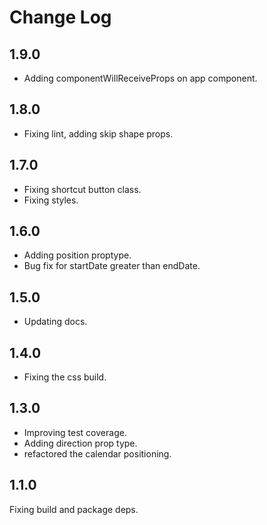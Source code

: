 # Change Log

## 1.9.0

* Adding componentWillReceiveProps on app component.


## 1.8.0

* Fixing lint, adding skip shape props.


## 1.7.0

* Fixing shortcut button class.
* Fixing styles.

## 1.6.0

* Adding position proptype.
* Bug fix for startDate greater than endDate.

## 1.5.0

* Updating docs.

## 1.4.0

* Fixing the css build.

## 1.3.0

* Improving test coverage.
* Adding direction prop type.
* refactored the calendar positioning.


## 1.1.0
Fixing build and package deps.
